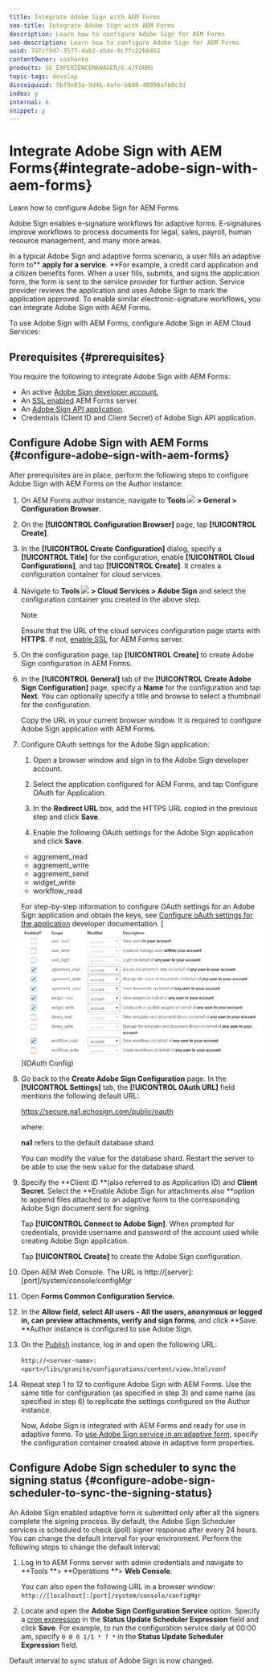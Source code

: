 ```yaml
---
title: Integrate Adobe Sign with AEM Forms
seo-title: Integrate Adobe Sign with AEM Forms
description: Learn how to configure Adobe Sign for AEM Forms
seo-description: Learn how to configure Adobe Sign for AEM Forms
uuid: 797cf9d7-3577-4ab2-a5de-8c7fc22b8462
contentOwner: sashanka
products: SG_EXPERIENCEMANAGER/6.4/FORMS
topic-tags: develop
discoiquuid: 5bf9e83a-9d46-4afe-b690-48098afb8c3d
index: y
internal: n
snippet: y
---
```


# Integrate Adobe Sign with AEM Forms{#integrate-adobe-sign-with-aem-forms}

Learn how to configure Adobe Sign for AEM Forms

Adobe Sign enables e-signature workflows for adaptive forms. E-signatures improve workflows to process documents for legal, sales, payroll, human resource management, and many more areas.

In a typical Adobe Sign and adaptive forms scenario, a user fills an adaptive form to** **apply for a service**. **For example, a credit card application and a citizen benefits form. When a user fills, submits, and signs the application form, the form is sent to the service provider for further action. Service provider reviews the application and uses Adobe Sign to mark the application approved. To enable similar electronic-signature workflows, you can integrate Adobe Sign with AEM Forms.

To use Adobe Sign with AEM Forms, configure Adobe Sign in AEM Cloud Services:

## Prerequisites {#prerequisites}

You require the following to integrate Adobe Sign with AEM Forms:

* An active [Adobe Sign developer account.](https://acrobat.adobe.com/us/en/why-adobe/developer-form.html)
* An [SSL enabled](../../sites/administering/using/ssl-by-default.md) AEM Forms server.
* An [Adobe Sign API application](https://www.adobe.io/apis/documentcloud/sign/docs.html#!adobeio/adobeio-documentation/master/sign/gstarted/create_app.md).
* Credentials (Client ID and Client Secret) of Adobe Sign API application.

## Configure Adobe Sign with AEM Forms {#configure-adobe-sign-with-aem-forms}

After prerequisites are in place, perform the following steps to configure Adobe Sign with AEM Forms on the Author instance:

1. On AEM Forms author instance, navigate to **Tools ![](https://chl-author-preview.corp.adobe.com/content/dam/help/en/aem-forms/icons/Hammer.png) &gt; General &gt; Configuration Browser**.
1. On the **[!UICONTROL Configuration Browser]** page, tap **[!UICONTROL Create]**.
1. In the **[!UICONTROL Create Configuration]** dialog, specify a **[!UICONTROL Title]** for the configuration, enable **[!UICONTROL Cloud Configurations]**, and tap **[!UICONTROL Create]**. It creates a configuration container for cloud services.
1. Navigate to **Tools ![](https://chl-author-preview.corp.adobe.com/content/dam/help/en/aem-forms/icons/Hammer.png) &gt; Cloud Services &gt; Adobe Sign** and select the configuration container you created in the above step.

   >[!NOTE]
   >
   >Ensure that the URL of the cloud services configuration page starts with **HTTPS**. If not, [enable SSL](../../sites/administering/using/ssl-by-default.md) for AEM Forms server.

1. On the configuration page, tap **[!UICONTROL Create]** to create Adobe Sign configuration in AEM Forms.
1. In the **[!UICONTROL General]** tab of the **[!UICONTROL Create Adobe Sign Configuration]** page, specify a **Name** for the configuration and tap **Next**. You can optionally specify a title and browse to select a thumbnail for the configuration.

   Copy the URL in your current browser window. It is required to configure Adobe Sign application with AEM Forms.

1. Configure OAuth settings for the Adobe Sign application:

    1. Open a browser window and sign in to the Adobe Sign developer account.
    1. Select the application configured for AEM Forms, and tap Configure OAuth for Application.
    1. In the **Redirect URL** box, add the HTTPS URL copied in the previous step and click **Save**.
    
    1. Enable the following OAuth settings for the Adobe Sign application and click **Save**.

    * aggrement_read
    * aggrement_write   
    * aggrement_send
    * widget_write
    * workflow_read

   For step-by-step information to configure OAuth settings for an Adobe Sign application and obtain the keys, see [Configure oAuth settings for the application](https://www.adobe.io/apis/documentcloud/sign/docs.html#!adobeio/adobeio-documentation/master/sign/gstarted/configure_oauth.md) developer documentation.
   [ ![OAuth Config](assets/oauth_config.png)](OAuth Config)

1. Go back to the **Create Adobe Sign Configuration** page. In the ****[!UICONTROL Settings]**** tab, the ****[!UICONTROL OAuth URL]**** field mentions the following default URL:

   https://secure.na1.echosign.com/public/oauth

   where:

   **na1** refers to the default database shard.

   You can modify the value for the database shard. Restart the server to be able to use the new value for the database shard.

1. Specify the **Client ID **(also referred to as Application ID) and **Client Secret**. Select the **Enable Adobe Sign for attachments also **option to append files attached to an adaptive form to the corresponding Adobe Sign document sent for signing.

   Tap **[!UICONTROL Connect to Adobe Sign]**. When prompted for credentials, provide username and password of the account used while creating Adobe Sign application.

   Tap **[!UICONTROL Create]** to create the Adobe Sign configuration.

1. Open AEM Web Console. The URL is http://[server]:[port]/system/console/configMgr
1. Open **Forms Common Configuration Service.**
1. In the **Allow **field**, **select** All users - All the users, anonymous or logged in, can preview attachments, verify and sign forms**, and click **Save. **Author instance is configured to use Adobe Sign.
1. On the [Publish](../../sites/deploying/using/deploy.md) instance, log in and open the following URL:

   `http://<server-name>:<port>/libs/granite/configurations/content/view.html/conf`

1. Repeat step 1 to 12 to configure Adobe Sign with AEM Forms. Use the same title for configuration (as specified in step 3) and same name (as specified in step 6) to replicate the settings configured on the Author instance.

   Now, Adobe Sign is integrated with AEM Forms and ready for use in adaptive forms. To [use Adobe Sign service in an adaptive form](../../forms/using/working-with-adobe-sign.md#configureadobesignforanadaptiveform), specify the configuration container created above in adaptive form properties.

## Configure Adobe Sign scheduler to sync the signing status {#configure-adobe-sign-scheduler-to-sync-the-signing-status}

An Adobe Sign enabled adaptive form is submitted only after all the signers complete the signing process. By default, the Adobe Sign Scheduler services is scheduled to check (poll) signer response after every 24 hours. You can change the default interval for your environment. Perform the following steps to change the default interval:

1. Log in to AEM Forms server with admin credentials and navigate to **Tools **&gt; **Operations **&gt; **Web Console**.

   You can also open the following URL in a browser window:  
   `http://[localhost]:[port]/system/console/configMgr` 

1. Locate and open the **Adobe Sign Configuration Service** option. Specify a [cron expression](https://en.wikipedia.org/wiki/Cron#CRON_expression) in the **Status Update Scheduler Expression** field and click **Save**. For example, to run the configuration service daily at 00:00 am, specify `0 0 0 1/1 * ? *` in the **Status Update Scheduler Expression** field.

Default interval to sync status of Adobe Sign is now changed. 
